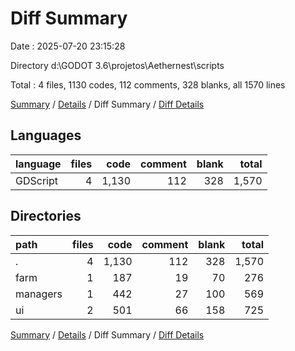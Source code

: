 # Diff Summary

Date : 2025-07-20 23:15:28

Directory d:\\GODOT 3.6\\projetos\\Aethernest\\scripts

Total : 4 files,  1130 codes, 112 comments, 328 blanks, all 1570 lines

[Summary](results.md) / [Details](details.md) / Diff Summary / [Diff Details](diff-details.md)

## Languages
| language | files | code | comment | blank | total |
| :--- | ---: | ---: | ---: | ---: | ---: |
| GDScript | 4 | 1,130 | 112 | 328 | 1,570 |

## Directories
| path | files | code | comment | blank | total |
| :--- | ---: | ---: | ---: | ---: | ---: |
| . | 4 | 1,130 | 112 | 328 | 1,570 |
| farm | 1 | 187 | 19 | 70 | 276 |
| managers | 1 | 442 | 27 | 100 | 569 |
| ui | 2 | 501 | 66 | 158 | 725 |

[Summary](results.md) / [Details](details.md) / Diff Summary / [Diff Details](diff-details.md)
